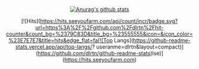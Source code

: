  <div align=center>
	
 [![Anurag's github stats](https://github-readme-stats.vercel.app/api?username=dlrtn)](https://github.com/dlrtn/github-readme-stats)

 </div>
 <div align=center>
	
[![Hits](https://hits.seeyoufarm.com/api/count/incr/badge.svg?url=https%3A%2F%2Fgithub.com%2Fdlrtn%2Fhit-counter&count_bg=%2379C83D&title_bg=%23555555&icon=&icon_color=%23E7E7E7&title=hits&edge_flat=fa[![Top Langs](https://github-readme-stats.vercel.app/api/top-langs/?
	useranme=dlrtn&layout=compact)](https://github.com/dlrtn/github-readme-stats)lse)](https://hits.seeyoufarm.com)

 </div>

